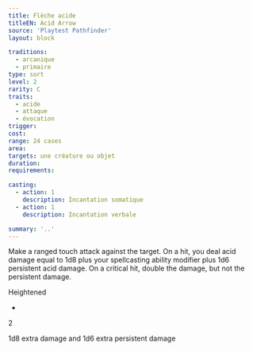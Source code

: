 ```yaml
---
title: Flèche acide
titleEN: Acid Arrow
source: 'Playtest Pathfinder'
layout: block

traditions:
  - arcanique
  - primaire
type: sort
level: 2
rarity: C
traits:
  - acide
  - attaque
  - évocation
trigger: 
cost: 
range: 24 cases
area: 
targets: une créature ou objet
duration: 
requirements: 

casting:
  - action: 1
    description: Incantation somatique
  - action: 1
    description: Incantation verbale

summary: '..'
---
```

Make a ranged touch attack against the target. On a hit, you deal acid damage equal to 1d8 plus your spellcasting ability modifier plus 1d6 persistent acid damage. On a critical hit, double the damage, but not the persistent damage.

Heightened

-

2

1d8 extra damage and 1d6 extra persistent damage